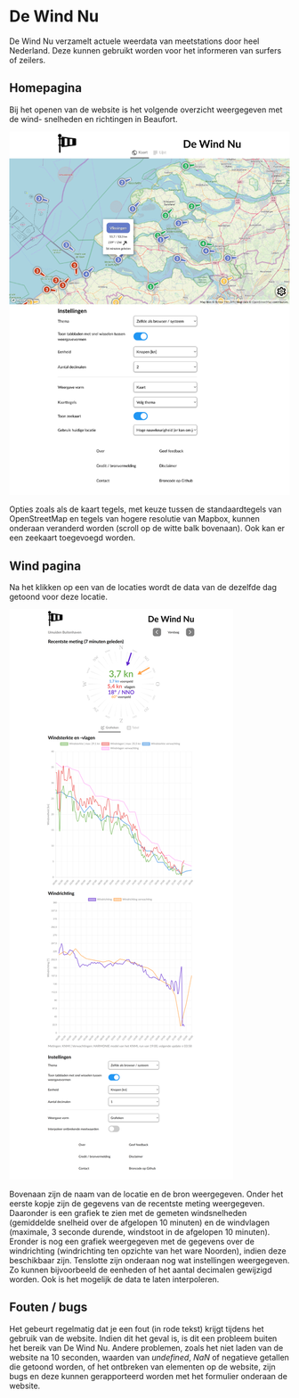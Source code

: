 # De Wind Nu
De Wind Nu verzamelt actuele weerdata van meetstations door heel Nederland. Deze kunnen gebruikt worden voor het informeren van surfers of zeilers.

## Homepagina
Bij het openen van de website is het volgende overzicht weergegeven met de wind- snelheden en richtingen in Beaufort. 

![alt text](./GitHubImages/homepage.png "Homepagina De Wind Nu")

Opties zoals als de kaart tegels, met keuze tussen de standaardtegels van OpenStreetMap en tegels van hogere resolutie van Mapbox, kunnen onderaan veranderd worden (scroll op de witte balk bovenaan). Ook kan er een zeekaart toegevoegd worden.

## Wind pagina
Na het klikken op een van de locaties wordt de data van de dezelfde dag getoond voor deze locatie.


![alt text](./GitHubImages/windpage.png "Windpagina Oosterschelde zeezijde")

Bovenaan zijn de naam van de locatie en de bron weergegeven. Onder het eerste kopje zijn de gegevens van de recentste meting weergegeven. Daaronder is een grafiek te zien met de gemeten windsnelheden (gemiddelde snelheid over de afgelopen 10 minuten) en de windvlagen (maximale, 3 seconde durende, windstoot in de afgelopen 10 minuten). Eronder is nog een grafiek weergegeven met de gegevens over de windrichting (windrichting ten opzichte van het ware Noorden), indien deze beschikbaar zijn. Tenslotte zijn onderaan nog wat instellingen weergegeven. Zo kunnen bijvoorbeeld de eenheden of het aantal decimalen gewijzigd worden. Ook is het mogelijk de data te laten interpoleren.

## Fouten / bugs
Het gebeurt regelmatig dat je een fout (in rode tekst) krijgt tijdens het gebruik van de website. Indien dit het geval is, is dit een probleem buiten het bereik van De Wind Nu. Andere problemen, zoals het niet laden van de website na 10 seconden, waarden van <i>undefined</i>, <i>NaN</i> of negatieve getallen die getoond worden, of het ontbreken van elementen op de website, zijn bugs en deze kunnen gerapporteerd worden met het formulier onderaan de website.